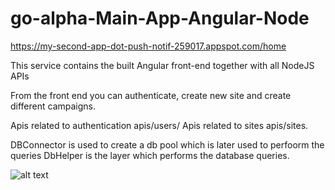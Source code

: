 # go-alpha-Main-App-Angular-Node
https://my-second-app-dot-push-notif-259017.appspot.com/home

This service contains the built Angular front-end together with all NodeJS APIs

From the front end you can authenticate, create new site and create different campaigns.

Apis related to authentication apis/users/
Apis related to sites apis/sites.

DBConnector is used to create a db pool which is later used to perfoorm the queries
DbHelper is the layer which performs the database queries.



![alt text](https://storage.googleapis.com/scripts-push-notf/Alpha%20Push%20Architecture.png)
